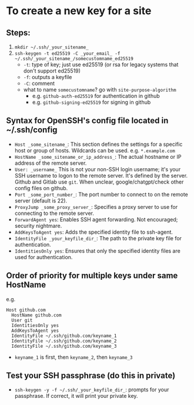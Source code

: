 # To create a new key for a site

## Steps:
1. `mkdir ~/.ssh/_your_sitename_`
2. `ssh-keygen -t ed25519 -C _your_email_ -f ~/.ssh/_your_sitename_/somecustomname_ed25519`
    - `-t`: type of key; just use ed25519 (or rsa for legacy systems that don't support ed25519)
    - `-f`: outputs a keyfile
    - `-C`: comment
    - what to name `somecustomname`? go with `site-purpose-algorithm`
        - e.g. `github-auth-ed25519` for authentication in github
        - e.g. `github-signing-ed25519` for signing in github

## Syntax for OpenSSH's config file located in ~/.ssh/config
- `Host _some_sitename_`: This section defines the settings for a specific host or group of hosts. Wildcards can be used.
e.g. `*.example.com`
- `HostName _some_sitename_or_ip_address_`: The actual hostname or IP address of the remote server.
- `User: _username_` This is not your non-SSH login username; it's your SSH username to logon to the remote server. It's
  defined by the server. Github and Gitlab use `git`. When unclear, google/chatgpt/check other config files on github.
- `Port _some_port_number_`: The port number to connect to on the remote server (default is 22).
- `ProxyJump _some_proxy_server_`: Specifies a proxy server to use for connecting to the remote server.
- `ForwardAgent yes`: Enables SSH agent forwarding. Not encouraged; security nightmare.
- `AddKeysToAgent yes`: Adds the specified identity file to ssh-agent.
- `IdentityFile _your_keyfile_dir_`: The path to the private key file for authentication.
- `IdentitiesOnly yes`: Ensures that only the specified identity files are used for authentication.

## Order of priority for multiple keys under same HostName
e.g.
```
Host github.com
  HostName github.com
  User git
  IdentitiesOnly yes
  AddKeysToAgent yes
  IdentityFile ~/.ssh/github.com/keyname_1
  IdentityFile ~/.ssh/github.com/keyname_2
  IdentityFile ~/.ssh/github.com/keyname_3
```
- `keyname_1` is first, then `keyname_2`, then `keyname_3`

## Test your SSH passphrase (do this in private)
- `ssh-keygen -y -f ~/.ssh/_your_keyfile_dir_`: prompts for your passphrase. If correct, it will print your private key.
